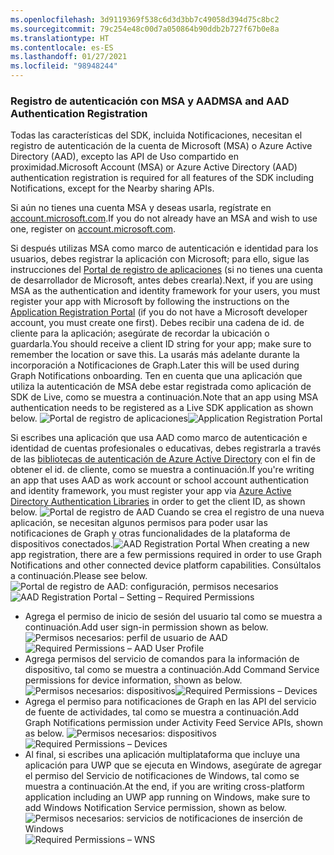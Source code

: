 ```yaml
---
ms.openlocfilehash: 3d9119369f538c6d3d3bb7c49058d394d75c8bc2
ms.sourcegitcommit: 79c254e48c00d7a050864b90ddb2b727f67b0e8a
ms.translationtype: HT
ms.contentlocale: es-ES
ms.lasthandoff: 01/27/2021
ms.locfileid: "98948244"
---
```

### <a name="msa-and-aad-authentication-registration"></a><span data-ttu-id="b9058-101">Registro de autenticación con MSA y AAD</span><span class="sxs-lookup"><span data-stu-id="b9058-101">MSA and AAD Authentication Registration</span></span>

<span data-ttu-id="b9058-102">Todas las características del SDK, incluida Notificaciones, necesitan el registro de autenticación de la cuenta de Microsoft (MSA) o Azure Active Directory (AAD), excepto las API de Uso compartido en proximidad.</span><span class="sxs-lookup"><span data-stu-id="b9058-102">Microsoft Account (MSA) or Azure Active Directory (AAD) authentication registration is required for all features of the SDK including Notifications, except for the Nearby sharing APIs.</span></span> 

<span data-ttu-id="b9058-103">Si aún no tienes una cuenta MSA y deseas usarla, regístrate en [account.microsoft.com](https://account.microsoft.com/account).</span><span class="sxs-lookup"><span data-stu-id="b9058-103">If you do not already have an MSA and wish to use one, register on [account.microsoft.com](https://account.microsoft.com/account).</span></span>

<span data-ttu-id="b9058-104">Si después utilizas MSA como marco de autenticación e identidad para los usuarios, debes registrar la aplicación con Microsoft; para ello, sigue las instrucciones del [Portal de registro de aplicaciones](https://apps.dev.microsoft.com/) (si no tienes una cuenta de desarrollador de Microsoft, antes debes crearla).</span><span class="sxs-lookup"><span data-stu-id="b9058-104">Next, if you are using MSA as the authentication and identity framework for your users, you must register your app with Microsoft by following the instructions on the [Application Registration Portal](https://apps.dev.microsoft.com/) (if you do not have a Microsoft developer account, you must create one first).</span></span> <span data-ttu-id="b9058-105">Debes recibir una cadena de id. de cliente para la aplicación; asegúrate de recordar la ubicación o guardarla.</span><span class="sxs-lookup"><span data-stu-id="b9058-105">You should receive a client ID string for your app; make sure to remember the location or save this.</span></span> <span data-ttu-id="b9058-106">La usarás más adelante durante la incorporación a Notificaciones de Graph.</span><span class="sxs-lookup"><span data-stu-id="b9058-106">Later this will be used during Graph Notifications onboarding.</span></span> <span data-ttu-id="b9058-107">Ten en cuenta que una aplicación que utiliza la autenticación de MSA debe estar registrada como aplicación de SDK de Live, como se muestra a continuación.</span><span class="sxs-lookup"><span data-stu-id="b9058-107">Note that an app using MSA authentication needs to be registered as a Live SDK application as shown below.</span></span>
<span data-ttu-id="b9058-108">![Portal de registro de aplicaciones](../../notifications/media/msa_app_registration/app_registration_portal.png)</span><span class="sxs-lookup"><span data-stu-id="b9058-108">![Application Registration Portal](../../notifications/media/msa_app_registration/app_registration_portal.png)</span></span>

<span data-ttu-id="b9058-109">Si escribes una aplicación que usa AAD como marco de autenticación e identidad de cuentas profesionales o educativas, debes registrarla a través de las [bibliotecas de autenticación de Azure Active Directory](/azure/active-directory/develop/active-directory-authentication-libraries) con el fin de obtener el id. de cliente, como se muestra a continuación.</span><span class="sxs-lookup"><span data-stu-id="b9058-109">If you're writing an app that uses AAD as work account or school account authentication and identity framework, you must register your app via [Azure Active Directory Authentication Libraries](/azure/active-directory/develop/active-directory-authentication-libraries) in order to get the client ID, as shown below.</span></span> 
 <span data-ttu-id="b9058-110">![Portal de registro de AAD](../../notifications/media/aad_registration_portal/aad_registration_portal.png) Cuando se crea el registro de una nueva aplicación, se necesitan algunos permisos para poder usar las notificaciones de Graph y otras funcionalidades de la plataforma de dispositivos conectados.</span><span class="sxs-lookup"><span data-stu-id="b9058-110">![AAD Registration Portal](../../notifications/media/aad_registration_portal/aad_registration_portal.png) When creating a new app registration, there are a few permissions required in order to use Graph Notifications and other connected device platform capabilities.</span></span> <span data-ttu-id="b9058-111">Consúltalos a continuación.</span><span class="sxs-lookup"><span data-stu-id="b9058-111">Please see below.</span></span> 
<span data-ttu-id="b9058-112">![Portal de registro de AAD: configuración, permisos necesarios](../../notifications/media/aad_registration_portal/aad_registration_portal_permissions.png)</span><span class="sxs-lookup"><span data-stu-id="b9058-112">![AAD Registration Portal – Setting – Required Permissions](../../notifications/media/aad_registration_portal/aad_registration_portal_permissions.png)</span></span>
* <span data-ttu-id="b9058-113">Agrega el permiso de inicio de sesión del usuario tal como se muestra a continuación.</span><span class="sxs-lookup"><span data-stu-id="b9058-113">Add user sign-in permission shown as below.</span></span>
<span data-ttu-id="b9058-114">![Permisos necesarios: perfil de usuario de AAD](../../notifications/media/aad_registration_portal/permissions_1_user.png)</span><span class="sxs-lookup"><span data-stu-id="b9058-114">![Required Permissions – AAD User Profile](../../notifications/media/aad_registration_portal/permissions_1_user.png)</span></span>
* <span data-ttu-id="b9058-115">Agrega permisos del servicio de comandos para la información de dispositivo, tal como se muestra a continuación.</span><span class="sxs-lookup"><span data-stu-id="b9058-115">Add Command Service permissions for device information, shown as below.</span></span>
<span data-ttu-id="b9058-116">![Permisos necesarios: dispositivos](../../notifications/media/aad_registration_portal/permissions_2_devices.png)</span><span class="sxs-lookup"><span data-stu-id="b9058-116">![Required Permissions – Devices](../../notifications/media/aad_registration_portal/permissions_2_devices.png)</span></span>
* <span data-ttu-id="b9058-117">Agrega el permiso para notificaciones de Graph en las API del servicio de fuente de actividades, tal como se muestra a continuación.</span><span class="sxs-lookup"><span data-stu-id="b9058-117">Add Graph Notifications permission under Activity Feed Service APIs, shown as below.</span></span>
<span data-ttu-id="b9058-118">![Permisos necesarios: dispositivos](../../notifications/media/aad_registration_portal/permissions_3_graph_notifications.png)</span><span class="sxs-lookup"><span data-stu-id="b9058-118">![Required Permissions – Devices](../../notifications/media/aad_registration_portal/permissions_3_graph_notifications.png)</span></span>
* <span data-ttu-id="b9058-119">Al final, si escribes una aplicación multiplataforma que incluye una aplicación para UWP que se ejecuta en Windows, asegúrate de agregar el permiso del Servicio de notificaciones de Windows, tal como se muestra a continuación.</span><span class="sxs-lookup"><span data-stu-id="b9058-119">At the end, if you are writing cross-platform application including an UWP app running on Windows, make sure to add Windows Notification Service permission, shown as below.</span></span> 
<span data-ttu-id="b9058-120">![Permisos necesarios: servicios de notificaciones de inserción de Windows](../../notifications/media/aad_registration_portal/permissions_4_wns_push.png)</span><span class="sxs-lookup"><span data-stu-id="b9058-120">![Required Permissions – WNS](../../notifications/media/aad_registration_portal/permissions_4_wns_push.png)</span></span>
